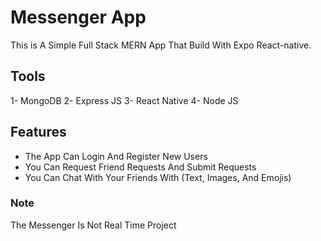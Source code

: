 # Messenger App

This is A Simple Full Stack MERN App That Build With Expo React-native.

## Tools

1- MongoDB
2- Express JS
3- React Native
4- Node JS

## Features

-   The App Can Login And Register New Users
-   You Can Request Friend Requests And Submit Requests
-   You Can Chat With Your Friends With (Text, Images, And Emojis)

### Note

The Messenger Is Not Real Time Project
